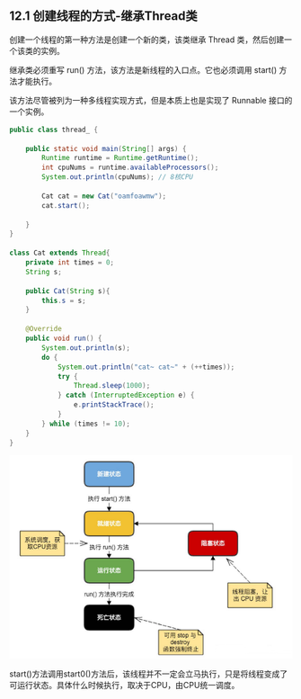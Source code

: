 ## 12.1 创建线程的方式-继承Thread类

创建一个线程的第一种方法是创建一个新的类，该类继承 Thread 类，然后创建一个该类的实例。

继承类必须重写 run() 方法，该方法是新线程的入口点。它也必须调用 start() 方法才能执行。

该方法尽管被列为一种多线程实现方式，但是本质上也是实现了 Runnable 接口的一个实例。

```java
public class thread_ {

    public static void main(String[] args) {
        Runtime runtime = Runtime.getRuntime();
        int cpuNums = runtime.availableProcessors();
        System.out.println(cpuNums); // 8核CPU

        Cat cat = new Cat("oamfoawmw");
        cat.start();

    }
}

class Cat extends Thread{
    private int times = 0;
    String s;

    public Cat(String s){
        this.s = s;
    }

    @Override
    public void run() {
        System.out.println(s);
        do {
            System.out.println("cat~ cat~" + (++times));
            try {
                Thread.sleep(1000);
            } catch (InterruptedException e) {
                e.printStackTrace();
            }
        } while (times != 10);
    }
}
```

![img](12-1.png)

start()方法调用start0()方法后，该线程并不一定会立马执行，只是将线程变成了可运行状态。具体什么时候执行，取决于CPU，由CPU统一调度。